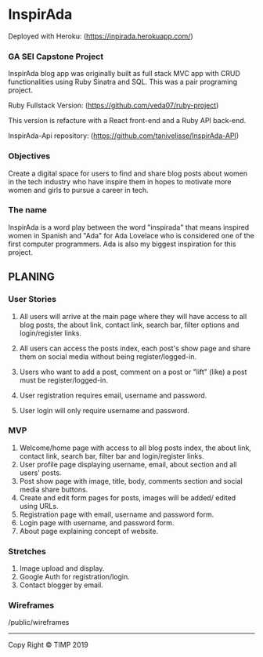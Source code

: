 # InspirAda

Deployed with Heroku: (https://inpirada.herokuapp.com/)

### GA SEI Capstone Project

InspirAda blog app was originally built as full stack MVC app with CRUD functionalities using Ruby Sinatra and SQL. This was a pair programing project. 

Ruby Fullstack Version: (https://github.com/veda07/ruby-project)

This version is refacture with a React front-end and a Ruby API back-end. 

InspirAda-Api repository: (https://github.com/tanivelisse/InspirAda-API)

### Objectives 

Create a digital space for users to find and share blog posts about  women in the tech industry who have inspire them in hopes to motivate more women and girls to pursue a career in tech. 

### The name

InspirAda is a word play between the word "inspirada" that means inspired women in Spanish and "Ada" for Ada Lovelace who is considered one of the first computer programmers. Ada is also my biggest inspiration for this project.  

## PLANING

### User Stories

1. All users will arrive at the main page where they will have access to all blog posts, the about link, contact link, search bar, filter options and login/register links. 

2. All users can access the posts index, each post's show page and share them on social media without being register/logged-in. 

3. Users who want to add a post, comment on a post or "lift" (like) a post must be register/logged-in.

4. User registration requires email, username and password.  

5. User login will only require username and password.


### MVP

1. Welcome/home page with access to all blog posts index, the about link, contact link, search bar, filter bar and login/register links. 
2. User profile page displaying username, email, about section and all users' posts. 
3. Post show page with image, title, body, comments section and social media share buttons.
4. Create and edit form pages for posts, images will be added/ edited using URLs.
5. Registration page with email, username and password form. 
6. Login page with username, and password form.
7. About page explaining concept of website. 

### Stretches 

1. Image upload and display. 
2. Google Auth for registration/login.
3. Contact blogger by email.

### Wireframes

/public/wireframes


***

Copy Right © TIMP 2019
